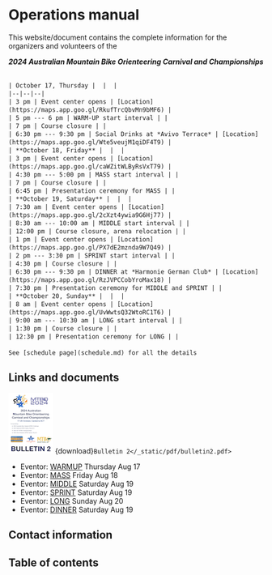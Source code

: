 # Operations manual

This website/document contains the complete information for the organizers and volunteers of the

***2024 Australian Mountain Bike Orienteering Carnival and Championships***

```{admonition} Overall schedule

| October 17, Thursday |  |  |
|--|--|--|
| 3 pm | Event center opens | [Location](https://maps.app.goo.gl/RkufTrcQbvMn9bMF6) |
| 5 pm --- 6 pm | WARM-UP start interval | |
| 7 pm | Course closure | |
| 6:30 pm --- 9:30 pm | Social Drinks at *Avivo Terrace* | [Location](https://maps.app.goo.gl/Wte5veujM1qiDF4T9) |
| **October 18, Friday** |  |  |
| 3 pm | Event center opens | [Location](https://maps.app.goo.gl/caWZitWLByRsVxT79) |
| 4:30 pm --- 5:00 pm | MASS start interval | |
| 7 pm | Course closure | |
| 6:45 pm | Presentation ceremony for MASS | |
| **October 19, Saturday** |  |  |
| 7:30 am | Event center opens | [Location](https://maps.app.goo.gl/2cXzt4ywia9G6Hj77) |
| 8:30 am --- 10:00 am | MIDDLE start interval | |
| 12:00 pm | Course closure, arena relocation | |
| 1 pm | Event center opens | [Location](https://maps.app.goo.gl/PX7dE2mznda9W7Q49) |
| 2 pm --- 3:30 pm | SPRINT start interval | |
| 4:30 pm | Course closure | |
| 6:30 pm --- 9:30 pm | DINNER at *Harmonie German Club* | [Location](https://maps.app.goo.gl/RzJVPCCobYroMax18) |
| 7:30 pm | Presentation ceremony for MIDDLE and SPRINT | |
| **October 20, Sunday** |  |  |
| 8 am | Event center opens | [Location](https://maps.app.goo.gl/UvWwtsQ32WtoRC1T6) |
| 9:00 am --- 10:30 am | LONG start interval | |
| 1:30 pm | Course closure | |
| 12:30 pm | Presentation ceremony for LONG | |

See [schedule page](schedule.md) for all the details

```

## Links and documents

![](/_static/pdf/bulletin2_front.png)
{download}`Bulletin 2</_static/pdf/bulletin2.pdf>`

- Eventor: [WARMUP](https://eventor.orienteering.asn.au/Events/Show/19686) Thursday Aug 17
- Eventor: [MASS](https://eventor.orienteering.asn.au/Events/Show/19100) Friday Aug 18
- Eventor: [MIDDLE](https://eventor.orienteering.asn.au/Events/Show/19101) Saturday Aug 19
- Eventor: [SPRINT](https://eventor.orienteering.asn.au/Events/Show/19102) Saturday Aug 19
- Eventor: [LONG](https://eventor.orienteering.asn.au/Events/Show/19103) Sunday Aug 20
- Eventor: [DINNER](https://eventor.orienteering.asn.au/Events/Show/19687) Saturday Aug 19


## Contact information



## Table of contents

```{tableofcontents}
```
